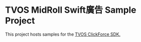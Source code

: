 # TVOS MidRoll Swift廣告 Sample Project
This project hosts samples for the [TVOS ClickForce SDK.](http://cdn.doublemax.net/sdk/index.html)
